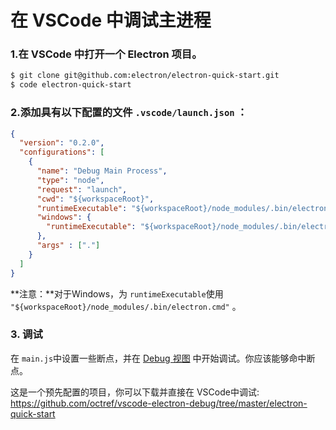 # 在 VSCode 中调试主进程

### 1.在 VSCode 中打开一个 Electron 项目。

```bash
$ git clone git@github.com:electron/electron-quick-start.git
$ code electron-quick-start
```

### 2.添加具有以下配置的文件 `.vscode/launch.json` ：

```json
{
  "version": "0.2.0",
  "configurations": [
    {
      "name": "Debug Main Process",
      "type": "node",
      "request": "launch",
      "cwd": "${workspaceRoot}",
      "runtimeExecutable": "${workspaceRoot}/node_modules/.bin/electron",
      "windows": {
        "runtimeExecutable": "${workspaceRoot}/node_modules/.bin/electron.cmd"
      },
      "args" : ["."]
    }
  ]
}
```

**注意：**对于Windows，为 `runtimeExecutable`使用 `"${workspaceRoot}/node_modules/.bin/electron.cmd"` 。

### 3. 调试

在 `main.js`中设置一些断点，并在 [Debug 视图](https://code.visualstudio.com/docs/editor/debugging) 中开始调试。你应该能够命中断点。

这是一个预先配置的项目，你可以下载并直接在 VSCode中调试: https://github.com/octref/vscode-electron-debug/tree/master/electron-quick-start